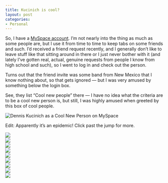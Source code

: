 ```yaml
---
title: Kucinich is cool?
layout: post
categories:
- Personal
---
```

So, I have a [MySpace account][1]. I’m not nearly into the thing as much as some people are, but I use it from time to time to keep tabs on some friends and such. I’d received a friend request recently, and I generally don’t like to leave stuff like that sitting around in there or I just never bother with it (and lately I’ve gotten real, actual, genuine requests from people I know from high school and such), so I went to log in and check out the person.

Turns out that the friend invite was some band from New Mexico that I know nothing about, so that gets ignored — but I was very amused by something below the login box.

See, they list “Cool new people” there — I have no idea what the criteria are to be a cool new person is, but still, I was highly amused when greeted by this box of cool people.

![Dennis Kucinich as a Cool New Person on MySpace][2]

Edit: Apparently it’s an epidemic! Click past the jump for more.  
  
![][3]  
![][4]  
![][5]  
![][6]  
![][7]  
![][8]  
![][9]  
![][10]  
![][11]

 [1]: http://www.myspace.com/brianarn
 [2]: http://www.randomthink.net/pictures/myspace_cool_people_kucinich.png
 [3]: http://www.randomthink.net/pictures/myspace_cool_people_mccain.png
 [4]: http://www.randomthink.net/pictures/myspace_cool_people_brownback.png
 [5]: http://www.randomthink.net/pictures/myspace_cool_people_giuliani.png
 [6]: http://www.randomthink.net/pictures/myspace_cool_people_richardson.png
 [7]: http://www.randomthink.net/pictures/myspace_cool_people_thompson.png
 [8]: http://www.randomthink.net/pictures/myspace_cool_people_hunter.png
 [9]: http://www.randomthink.net/pictures/myspace_cool_people_clinton.png
 [10]: http://www.randomthink.net/pictures/myspace_cool_people_paul.png
 [11]: http://www.randomthink.net/pictures/myspace_cool_people_edwards.png